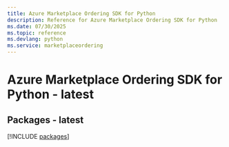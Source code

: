 ```yaml
---
title: Azure Marketplace Ordering SDK for Python
description: Reference for Azure Marketplace Ordering SDK for Python
ms.date: 07/30/2025
ms.topic: reference
ms.devlang: python
ms.service: marketplaceordering
---
```

# Azure Marketplace Ordering SDK for Python - latest
## Packages - latest
[!INCLUDE [packages](marketplace-ordering-index.md)]